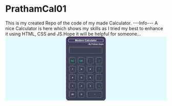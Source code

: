 # PrathamCal01
This is my created Repo of the code of my made Calculator. 
            ---Info---
A nice Calculator is here which shows my skills as I tried my best to enhance it using HTML, CSS and JS.Hope it will be helpful for someone...            
<img src="Calcul.png">
